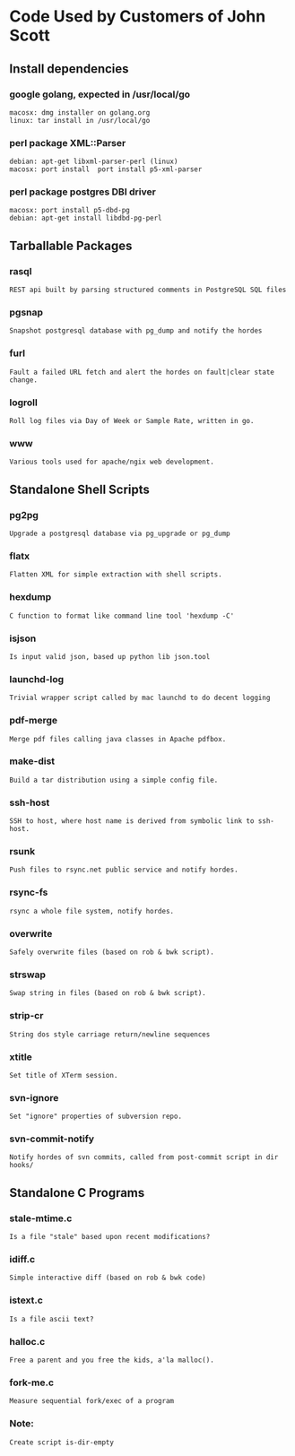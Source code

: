 #  Code Used by Customers of John Scott

## Install dependencies

###  google golang, expected in /usr/local/go
	macosx: dmg installer on golang.org
	linux: tar install in /usr/local/go
###  perl package XML::Parser
	debian: apt-get libxml-parser-perl (linux)
	macosx: port install  port install p5-xml-parser

###  perl package postgres DBI driver
	macosx: port install p5-dbd-pg
	debian: apt-get install libdbd-pg-perl

##  Tarballable Packages

### rasql
	REST api built by parsing structured comments in PostgreSQL SQL files

###  pgsnap
	Snapshot postgresql database with pg_dump and notify the hordes

###  furl
	Fault a failed URL fetch and alert the hordes on fault|clear state change.

###  logroll
	Roll log files via Day of Week or Sample Rate, written in go.

### www
	Various tools used for apache/ngix web development.

## Standalone Shell Scripts

###  pg2pg
	Upgrade a postgresql database via pg_upgrade or pg_dump

###  flatx
	Flatten XML for simple extraction with shell scripts.

###  hexdump
	C function to format like command line tool 'hexdump -C'

###  isjson
	Is input valid json, based up python lib json.tool

###  launchd-log
	Trivial wrapper script called by mac launchd to do decent logging

###  pdf-merge
	Merge pdf files calling java classes in Apache pdfbox.

###  make-dist
	Build a tar distribution using a simple config file.

###  ssh-host
	SSH to host, where host name is derived from symbolic link to ssh-host.

###  rsunk
	Push files to rsync.net public service and notify hordes.

###  rsync-fs
	rsync a whole file system, notify hordes.

###  overwrite
	Safely overwrite files (based on rob & bwk script).

###  strswap
	Swap string in files (based on rob & bwk script).

###  strip-cr
	String dos style carriage return/newline sequences

###  xtitle
	Set title of XTerm session.

###  svn-ignore
	Set "ignore" properties of subversion repo.

###  svn-commit-notify
	Notify hordes of svn commits, called from post-commit script in dir hooks/

##  Standalone C Programs

### stale-mtime.c
	Is a file "stale" based upon recent modifications?

###  idiff.c
	Simple interactive diff (based on rob & bwk code)

###  istext.c
	Is a file ascii text?

###  halloc.c
	Free a parent and you free the kids, a'la malloc().

###  fork-me.c
	Measure sequential fork/exec of a program

### Note:
	Create script is-dir-empty
